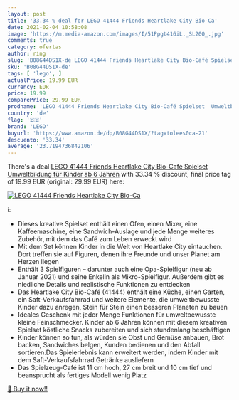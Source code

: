 ```yaml
---
layout: post
title: '33.34 % deal for LEGO 41444 Friends Heartlake City Bio-Ca'
date: 2021-02-04 10:58:08
image: 'https://m.media-amazon.com/images/I/51Ppgt416iL._SL200_.jpg'
comments: true
category: ofertas
author: ring
slug: 'B08G44DS1X-de LEGO 41444 Friends Heartlake City Bio-Café Spielset...'
sku: 'B08G44DS1X-de'
tags: [ 'lego', ]
actualPrice: 19.99 EUR
currency: EUR
price: 19.99
comparePrice: 29.99 EUR
prodname: 'LEGO 41444 Friends Heartlake City Bio-Café Spielset  Umweltbildung für Kinder ab 6 Jahren'
country: 'de'
flag: '🇩🇪'
brand: 'LEGO'
buyurl: 'https://www.amazon.de/dp/B08G44DS1X/?tag=tolees0ca-21'
descuento: '33.34'
average: '23.7194736842106'
---
```


There's a deal [LEGO 41444 Friends Heartlake City Bio-Café Spielset  Umweltbildung für Kinder ab 6 Jahren](https://www.amazon.de/dp/B08G44DS1X/?tag=tolees0ca-21)  with  33.34 % discount, final price tag of  19.99 EUR (original: 29.99 EUR) here:

[![LEGO 41444 Friends Heartlake City Bio-Ca](https://m.media-amazon.com/images/I/51Ppgt416iL._SL200_.jpg)](https://www.amazon.de/dp/B08G44DS1X/?tag=tolees0ca-21)

ℹ️:

- Dieses kreative Spielset enthält einen Ofen, einen Mixer, eine Kaffeemaschine, eine Sandwich-Auslage und jede Menge weiteres Zubehör, mit dem das Café zum Leben erweckt wird
- Mit dem Set können Kinder in die Welt von Heartlake City eintauchen. Dort treffen sie auf Figuren, denen ihre Freunde und unser Planet am Herzen liegen
- Enthält 3 Spielfiguren – darunter auch eine Opa-Spielfigur (neu ab Januar 2021) und seine Enkelin als Mikro-Spielfigur. Außerdem gibt es niedliche Details und realistische Funktionen zu entdecken
- Das Heartlake City Bio-Café (41444) enthält eine Küche, einen Garten, ein Saft-Verkaufsfahrrad und weitere Elemente, die umweltbewusste Kinder dazu anregen, Stein für Stein einen besseren Planeten zu bauen
- Ideales Geschenk mit jeder Menge Funktionen für umweltbewusste kleine Feinschmecker. Kinder ab 6 Jahren können mit diesem kreativen Spielset köstliche Snacks zubereiten und sich stundenlang beschäftigen
- Kinder können so tun, als würden sie Obst und Gemüse anbauen, Brot backen, Sandwiches belgen, Kunden bedienen und den Abfall sortieren.Das Spielerlebnis kann erweitert werden, indem Kinder mit dem Saft-Verkaufsfahrrad Getränke ausliefern
- Das Spielzeug-Café ist 11 cm hoch, 27 cm breit und 10 cm tief und beansprucht als fertiges Modell wenig Platz

[🛒 Buy it now!!](https://www.amazon.de/dp/B08G44DS1X/?tag=tolees0ca-21)
